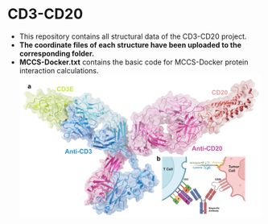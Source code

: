 # CD3-CD20
  * This repository contains all structural data of the CD3-CD20 project.
  * **The coordinate files of each structure have been uploaded to the corresponding folder.**
  * **MCCS-Docker.txt** contains the basic code for MCCS-Docker protein interaction calculations.
![Project](https://github.com/zeysun/CD3-CD20/blob/main/figure.jpg)
